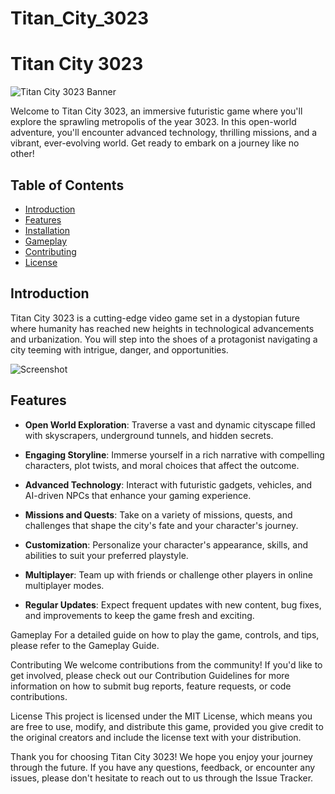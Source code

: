 # Titan_City_3023

# Titan City 3023

![Titan City 3023 Banner](./assets/banner.png)

Welcome to Titan City 3023, an immersive futuristic game where you'll explore the sprawling metropolis of the year 3023. In this open-world adventure, you'll encounter advanced technology, thrilling missions, and a vibrant, ever-evolving world. Get ready to embark on a journey like no other!

## Table of Contents

- [Introduction](#introduction)
- [Features](#features)
- [Installation](#installation)
- [Gameplay](#gameplay)
- [Contributing](#contributing)
- [License](#license)

## Introduction

Titan City 3023 is a cutting-edge video game set in a dystopian future where humanity has reached new heights in technological advancements and urbanization. You will step into the shoes of a protagonist navigating a city teeming with intrigue, danger, and opportunities.

![Screenshot](./assets/screenshot.png)

## Features

- **Open World Exploration**: Traverse a vast and dynamic cityscape filled with skyscrapers, underground tunnels, and hidden secrets.

- **Engaging Storyline**: Immerse yourself in a rich narrative with compelling characters, plot twists, and moral choices that affect the outcome.

- **Advanced Technology**: Interact with futuristic gadgets, vehicles, and AI-driven NPCs that enhance your gaming experience.

- **Missions and Quests**: Take on a variety of missions, quests, and challenges that shape the city's fate and your character's journey.

- **Customization**: Personalize your character's appearance, skills, and abilities to suit your preferred playstyle.

- **Multiplayer**: Team up with friends or challenge other players in online multiplayer modes.

- **Regular Updates**: Expect frequent updates with new content, bug fixes, and improvements to keep the game fresh and exciting.


Gameplay
For a detailed guide on how to play the game, controls, and tips, please refer to the Gameplay Guide.

Contributing
We welcome contributions from the community! If you'd like to get involved, please check out our Contribution Guidelines for more information on how to submit bug reports, feature requests, or code contributions.

License
This project is licensed under the MIT License, which means you are free to use, modify, and distribute this game, provided you give credit to the original creators and include the license text with your distribution.

Thank you for choosing Titan City 3023! We hope you enjoy your journey through the future. If you have any questions, feedback, or encounter any issues, please don't hesitate to reach out to us through the Issue Tracker.
